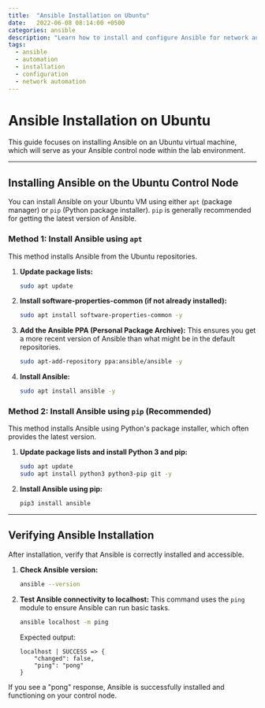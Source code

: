 ```yaml
---
title:  "Ansible Installation on Ubuntu"
date:   2022-06-08 08:14:00 +0500
categories: ansible
description: "Learn how to install and configure Ansible for network automation. This guide covers basic concepts, installation steps, and essential components."
tags:
  - ansible
  - automation
  - installation
  - configuration
  - network automation
---
```


# Ansible Installation on Ubuntu

This guide focuses on installing Ansible on an Ubuntu virtual machine, which will serve as your Ansible control node within the lab environment.

---

## Installing Ansible on the Ubuntu Control Node

You can install Ansible on your Ubuntu VM using either `apt` (package manager) or `pip` (Python package installer). `pip` is generally recommended for getting the latest version of Ansible.

### Method 1: Install Ansible using `apt`

This method installs Ansible from the Ubuntu repositories.

1.  **Update package lists:**
    ```bash
    sudo apt update
    ```

2.  **Install software-properties-common (if not already installed):**
    ```bash
    sudo apt install software-properties-common -y
    ```

3.  **Add the Ansible PPA (Personal Package Archive):**
    This ensures you get a more recent version of Ansible than what might be in the default repositories.
    ```bash
    sudo apt-add-repository ppa:ansible/ansible -y
    ```

4.  **Install Ansible:**
    ```bash
    sudo apt install ansible -y
    ```

### Method 2: Install Ansible using `pip` (Recommended)

This method installs Ansible using Python's package installer, which often provides the latest version.

1.  **Update package lists and install Python 3 and pip:**
    ```bash
    sudo apt update
    sudo apt install python3 python3-pip git -y
    ```

2.  **Install Ansible using pip:**
    ```bash
    pip3 install ansible
    ```

---

## Verifying Ansible Installation

After installation, verify that Ansible is correctly installed and accessible.

1.  **Check Ansible version:**
    ```bash
    ansible --version
    ```

2.  **Test Ansible connectivity to localhost:**
    This command uses the `ping` module to ensure Ansible can run basic tasks.
    ```bash
    ansible localhost -m ping
    ```
    Expected output:
    ```plaintext
    localhost | SUCCESS => {
        "changed": false,
        "ping": "pong"
    }
    ```
If you see a "pong" response, Ansible is successfully installed and functioning on your control node.
